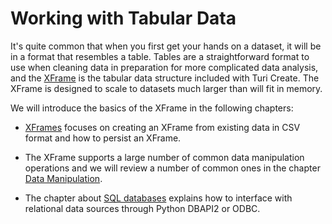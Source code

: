 # Working with Tabular Data

It's quite common that when you first get your hands on a dataset, it
will be in a format that resembles a table. Tables are a straightforward
format to use when cleaning data in preparation for more complicated
data analysis, and the
[XFrame](https://apple.github.io/turicreate/docs/api/generated/turicreate.XFrame.html)
is the tabular data structure included with Turi Create. The XFrame is
designed to scale to datasets much larger than will fit in memory.

We will introduce the basics of the XFrame in the following chapters:

* [XFrames](xframe-intro.md) focuses on creating an XFrame
  from existing data in CSV format and how to persist an XFrame.

* The XFrame supports a large number of common data manipulation
  operations and we will review a number of common ones in the chapter
[Data Manipulation](data-manipulation.md).

* The chapter about [SQL
  databases](../data_formats_and_sources/sql_integration.md) explains
how to interface with relational data sources through Python DBAPI2 or
ODBC.
